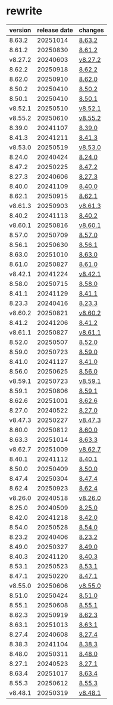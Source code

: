 # rewrite	


|version|release date|changes|
|---|---|---|
|8.63.2|20251014|[8.63.2](./8.63.2-20251014.md)|
|8.61.2|20250830|[8.61.2](./8.61.2-20250830.md)|
|v8.27.2|20240603|[v8.27.2](./v8.27.2-20240603.md)|
|8.62.2|20250918|[8.62.2](./8.62.2-20250918.md)|
|8.62.0|20250910|[8.62.0](./8.62.0-20250910.md)|
|8.50.2|20250410|[8.50.2](./8.50.2-20250410.md)|
|8.50.1|20250410|[8.50.1](./8.50.1-20250410.md)|
|v8.52.1|20250510|[v8.52.1](./v8.52.1-20250510.md)|
|v8.55.2|20250610|[v8.55.2](./v8.55.2-20250610.md)|
|8.39.0|20241107|[8.39.0](./8.39.0-20241107.md)|
|8.41.3|20241211|[8.41.3](./8.41.3-20241211.md)|
|v8.53.0|20250519|[v8.53.0](./v8.53.0-20250519.md)|
|8.24.0|20240424|[8.24.0](./8.24.0-20240424.md)|
|8.47.2|20250225|[8.47.2](./8.47.2-20250225.md)|
|8.27.3|20240606|[8.27.3](./8.27.3-20240606.md)|
|8.40.0|20241109|[8.40.0](./8.40.0-20241109.md)|
|8.62.1|20250915|[8.62.1](./8.62.1-20250915.md)|
|v8.61.3|20250903|[v8.61.3](./v8.61.3-20250903.md)|
|8.40.2|20241113|[8.40.2](./8.40.2-20241113.md)|
|v8.60.1|20250816|[v8.60.1](./v8.60.1-20250816.md)|
|8.57.0|20250709|[8.57.0](./8.57.0-20250709.md)|
|8.56.1|20250630|[8.56.1](./8.56.1-20250630.md)|
|8.63.0|20251010|[8.63.0](./8.63.0-20251010.md)|
|8.61.0|20250827|[8.61.0](./8.61.0-20250827.md)|
|v8.42.1|20241224|[v8.42.1](./v8.42.1-20241224.md)|
|8.58.0|20250715|[8.58.0](./8.58.0-20250715.md)|
|8.41.1|20241129|[8.41.1](./8.41.1-20241129.md)|
|8.23.3|20240416|[8.23.3](./8.23.3-20240416.md)|
|v8.60.2|20250821|[v8.60.2](./v8.60.2-20250821.md)|
|8.41.2|20241206|[8.41.2](./8.41.2-20241206.md)|
|v8.61.1|20250827|[v8.61.1](./v8.61.1-20250827.md)|
|8.52.0|20250507|[8.52.0](./8.52.0-20250507.md)|
|8.59.0|20250723|[8.59.0](./8.59.0-20250723.md)|
|8.41.0|20241127|[8.41.0](./8.41.0-20241127.md)|
|8.56.0|20250625|[8.56.0](./8.56.0-20250625.md)|
|v8.59.1|20250723|[v8.59.1](./v8.59.1-20250723.md)|
|8.59.1|20250806|[8.59.1](./8.59.1-20250806.md)|
|8.62.6|20251001|[8.62.6](./8.62.6-20251001.md)|
|8.27.0|20240522|[8.27.0](./8.27.0-20240522.md)|
|v8.47.3|20250227|[v8.47.3](./v8.47.3-20250227.md)|
|8.60.0|20250812|[8.60.0](./8.60.0-20250812.md)|
|8.63.3|20251014|[8.63.3](./8.63.3-20251014.md)|
|v8.62.7|20251009|[v8.62.7](./v8.62.7-20251009.md)|
|8.40.1|20241112|[8.40.1](./8.40.1-20241112.md)|
|8.50.0|20250409|[8.50.0](./8.50.0-20250409.md)|
|8.47.4|20250304|[8.47.4](./8.47.4-20250304.md)|
|8.62.4|20250923|[8.62.4](./8.62.4-20250923.md)|
|v8.26.0|20240518|[v8.26.0](./v8.26.0-20240518.md)|
|8.25.0|20240509|[8.25.0](./8.25.0-20240509.md)|
|8.42.0|20241218|[8.42.0](./8.42.0-20241218.md)|
|8.54.0|20250528|[8.54.0](./8.54.0-20250528.md)|
|8.23.2|20240406|[8.23.2](./8.23.2-20240406.md)|
|8.49.0|20250327|[8.49.0](./8.49.0-20250327.md)|
|8.40.3|20241120|[8.40.3](./8.40.3-20241120.md)|
|8.53.1|20250523|[8.53.1](./8.53.1-20250523.md)|
|8.47.1|20250220|[8.47.1](./8.47.1-20250220.md)|
|v8.55.0|20250606|[v8.55.0](./v8.55.0-20250606.md)|
|8.51.0|20250424|[8.51.0](./8.51.0-20250424.md)|
|8.55.1|20250608|[8.55.1](./8.55.1-20250608.md)|
|8.62.3|20250919|[8.62.3](./8.62.3-20250919.md)|
|8.63.1|20251013|[8.63.1](./8.63.1-20251013.md)|
|8.27.4|20240608|[8.27.4](./8.27.4-20240608.md)|
|8.38.3|20241104|[8.38.3](./8.38.3-20241104.md)|
|8.48.0|20250311|[8.48.0](./8.48.0-20250311.md)|
|8.27.1|20240523|[8.27.1](./8.27.1-20240523.md)|
|8.63.4|20251017|[8.63.4](./8.63.4-20251017.md)|
|8.55.3|20250612|[8.55.3](./8.55.3-20250612.md)|
|v8.48.1|20250319|[v8.48.1](./v8.48.1-20250319.md)|
